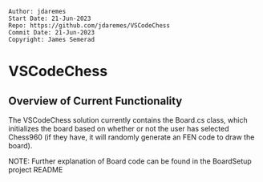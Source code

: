 ```
Author: jdaremes
Start Date: 21-Jun-2023
Repo: https://github.com/jdaremes/VSCodeChess
Commit Date: 21-Jun-2023
Copyright: James Semerad
```
# VSCodeChess



## Overview of Current Functionality

The VSCodeChess solution currently contains the Board.cs class, which initializes the board based on whether or not the user has selected Chess960 (if they have, it will randomly generate an FEN code to draw the board).

NOTE: Further explanation of Board code can be found in the BoardSetup project README
